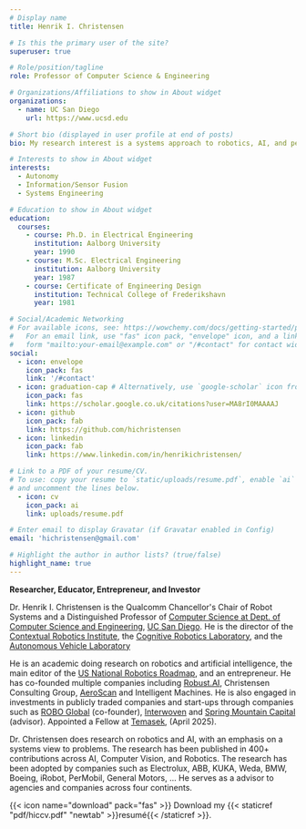 ```yaml
---
# Display name
title: Henrik I. Christensen

# Is this the primary user of the site?
superuser: true

# Role/position/tagline
role: Professor of Computer Science & Engineering

# Organizations/Affiliations to show in About widget
organizations:
  - name: UC San Diego
    url: https://www.ucsd.edu

# Short bio (displayed in user profile at end of posts)
bio: My research interest is a systems approach to robotics, AI, and perception

# Interests to show in About widget
interests:
  - Autonomy
  - Information/Sensor Fusion
  - Systems Engineering

# Education to show in About widget
education:
  courses:
    - course: Ph.D. in Electrical Engineering
      institution: Aalborg University
      year: 1990
    - course: M.Sc. Electrical Engineering
      institution: Aalborg University
      year: 1987
    - course: Certificate of Engineering Design
      institution: Technical College of Frederikshavn
      year: 1981

# Social/Academic Networking
# For available icons, see: https://wowchemy.com/docs/getting-started/page-builder/#icons
#   For an email link, use "fas" icon pack, "envelope" icon, and a link in the
#   form "mailto:your-email@example.com" or "/#contact" for contact widget.
social:
  - icon: envelope
    icon_pack: fas
    link: '/#contact'
  - icon: graduation-cap # Alternatively, use `google-scholar` icon from `ai` icon pack
    icon_pack: fas
    link: https://scholar.google.co.uk/citations?user=MA8rI0MAAAAJ
  - icon: github
    icon_pack: fab
    link: https://github.com/hichristensen
  - icon: linkedin
    icon_pack: fab
    link: https://www.linkedin.com/in/henrikichristensen/

# Link to a PDF of your resume/CV.
# To use: copy your resume to `static/uploads/resume.pdf`, enable `ai` icons in `params.toml`,
# and uncomment the lines below.
  - icon: cv
    icon_pack: ai
    link: uploads/resume.pdf

# Enter email to display Gravatar (if Gravatar enabled in Config)
email: 'hichristensen@gmail.com'

# Highlight the author in author lists? (true/false)
highlight_name: true
---
```

**Researcher, Educator, Entrepreneur, and Investor**

Dr. Henrik I. Christensen is the Qualcomm Chancellor's Chair of Robot Systems
and a Distinguished Professor of [Computer Science at Dept. of Computer Science
and Engineering](https://cs.ucsd.edu), [UC San Diego](https://www.ucsd.edu). He
is the director of the [Contextual Robotics
Institute](https://cri.ucsd.edu), the [Cognitive Robotics
Laboratory](https://www.cogrob.org), and the [Autonomous Vehicle
Laboratory](http://avl.ucsd.edu)

He is an academic doing research on robotics and artificial intelligence, the
main editor of the [US National Robotics
Roadmap](https://hichristensen.com/pdf/roadmap-2024.pdf), and an entrepreneur.
He has co-founded multiple companies including [Robust.AI](https://robust.ai),
Christensen Consulting Group,
[AeroScan](https://www.unitedsciences.com/pages/aeroscan) and Intelligent
Machines. He is also engaged in investments in publicly traded companies and
start-ups through companies such as [ROBO
Global](https://vettafi.com/issuer-services/indexing/disruptive-tech/robo-global-family/)
(co-founder), [Interwoven](https://interwoven.vc) and [Spring Mountain
Capital](https://springmountaincapital.com/) (advisor). Appointed a Fellow at
[Temasek](https://www.temasek.com.sg), (April 2025).

Dr. Christensen does research on robotics and AI, with an emphasis on
a systems view to problems. The research has been published in 400+
contributions across AI, Computer Vision, and Robotics. The research
has been adopted by companies such as Electrolux, ABB, KUKA, Weda,
BMW, Boeing, iRobot, PerMobil, General Motors, ... He serves as a
advisor to agencies and companies across four continents.

{{< icon name="download" pack="fas" >}} Download my {{< staticref "pdf/hiccv.pdf" "newtab" >}}resumé{{< /staticref >}}.
